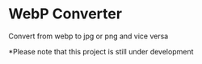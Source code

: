 # WebP Converter
 Convert from webp to jpg or png and vice versa
 
 *Please note that this project is still under development
